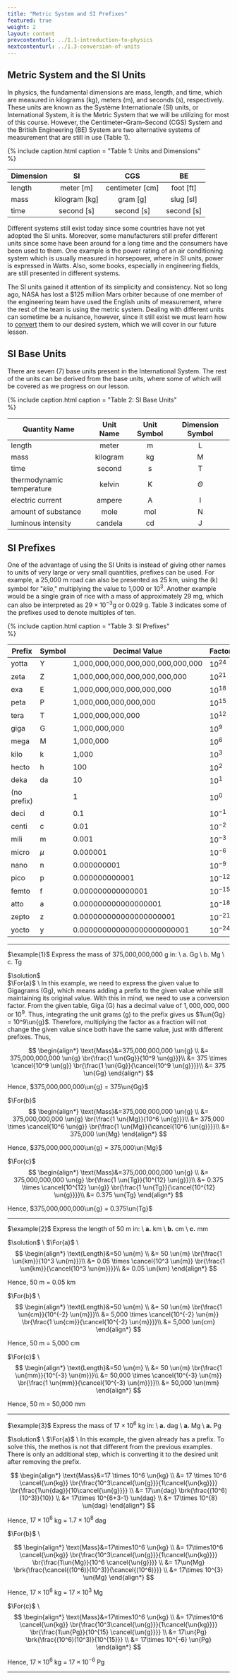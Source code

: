 ```yaml
---
title: "Metric System and SI Prefixes"
featured: true
weight: 2
layout: content
prevcontenturl: ../1.1-introduction-to-physics
nextcontenturl: ../1.3-conversion-of-units
---
```


## Metric System and the SI Units
In physics, the fundamental dimensions are mass, length, and time, which are measured in kilograms (kg), meters (m), and seconds (s), respectively. These units are known as the Système Internationale (SI) units, or International System, it is the Metric System that we will be utilizing for most of this course. However, the Centimeter–Gram–Second (CGS) System and the British Engineering (BE) System are two alternative systems of measurement that are still in use (Table 1).

{% include caption.html
    caption = "Table 1: Units and Dimensions"    
%}

| Dimension |      SI       |       CGS       |     BE     |
| --------- |:-------------:|:---------------:|:----------:|
| length    |   meter [m]   | centimeter [cm] | foot [ft]  |
| mass      | kilogram [kg] |    gram [g]     | slug [sl]  |
| time      |  second [s]   |   second [s]    | second [s] |


Different systems still exist today since some countries have not yet adopted the SI units. Moreover, some manufacturers still prefer different units since some have been around for a long time and the consumers have been used to them. One example is the power rating of an air conditioning system which is usually measured in horsepower, where in SI units, power is expressed in Watts. Also, some books, especially in engineering fields, are still presented in different systems.

The SI units gained it attention of its simplicity and consistency. Not so long ago, NASA has lost a $125 million Mars orbiter because of one member of the engineering team have used the English units of measurement, where the rest of the team is using the metric system. Dealing with different units can sometime be a nuisance, however, since it still exist we must learn how to [convert](../1.3-conversion-of-units) them to our desired system, which we will cover in our future lesson.




## SI Base Units
There are seven (7) base units present in the International System. The rest of the units can be derived from the base units, where some of which will be covered as we progress on our lesson.

{% include caption.html
    caption = "Table 2: SI Base Units"    
%}

|       Quantity Name       | Unit Name | Unit Symbol | Dimension Symbol |
|---------------------------|:---------:|:-----------:|:----------------:|
|          length           |   meter   |      m      |        L         |
|           mass            | kilogram  |     kg      |        M         |
|           time            |  second   |      s      |        T         |
| thermodynamic temperature |  kelvin   |      K      |     $\Theta$     |
|     electric current      |  ampere   |      A      |        I         |
|    amount of substance    |   mole    |     mol     |        N         |
|    luminous intensity     |  candela  |     cd      |        J         |

## SI Prefixes
One of the advantage of using the SI Units is instead of giving other names to units of very large or very small quantities, prefixes can be used. For example, a 25,000 m road can also be presented as 25 km, using the (k) symbol for "*kilo*," multiplying the value to 1,000 or $10^3$. Another example would be a single grain of rice with a mass of approximately 29 mg, which can also be interpreted as $29\times 10^{-3}$g or 0.029 g. Table 3 indicates some of the prefixes used to denote multiples of ten.


{% include caption.html
    caption = "Table 3: SI Prefixes"    
%}

| Prefix      | Symbol | Decimal Value                     | Factor     |
| ----------- | ------ | --------------------------------- | ---------- |
| yotta       | Y      | 1,000,000,000,000,000,000,000,000 | $10^{24}$  |
| zeta        | Z      | 1,000,000,000,000,000,000,000     | $10^{21}$  |
| exa         | E      | 1,000,000,000,000,000,000         | $10^{18}$  |
| peta        | P      | 1,000,000,000,000,000             | $10^{15}$  |
| tera        | T      | 1,000,000,000,000                 | $10^{12}$  |
| giga        | G      | 1,000,000,000                     | $10^{9}$   |
| mega        | M      | 1,000,000                         | $10^{6}$   |
| kilo        | k      | 1,000                             | $10^{3}$   |
| hecto       | h      | 100                               | $10^{2}$   |
| deka        | da     | 10                                | $10^{1}$   |
| (no prefix) |        | 1                                 | $10^0$     |
| deci        | d      | 0.1                               | $10^{-1}$  |
| centi       | c      | 0.01                              | $10^{-2}$  |
| mili        | m      | 0.001                             | $10^{-3}$  |
| micro       | $\mu$  | 0.000001                          | $10^{-6}$  |
| nano        | n      | 0.000000001                       | $10^{-9}$  |
| pico        | p      | 0.000000000001                    | $10^{-12}$ |
| femto       | f      | 0.000000000000001                 | $10^{-15}$ |
| atto        | a      | 0.000000000000000001              | $10^{-18}$ |
| zepto       | z      | 0.000000000000000000001           | $10^{-21}$ |
| yocto       | y      | 0.000000000000000000000001        | $10^{-24}$ |



---
$\example{1}$ 
Express the mass of 375,000,000,000 g in: \\
    a. Gg \\
    b. Mg \\
    c. Tg

$\solution$ \
$\For{a}$ \\
In this example, we need to express the given value to Gigagrams (Gg), which means adding a prefix to the given value while still maintaining its original value. With this in mind, we need to use a conversion factor. From the given table, Giga (G) has a decimal value of $1,000,000,000$ or $10^9$. Thus, integrating the unit grams (g) to the prefix gives us $1\un{Gg} = 10^9\un{g}$. Therefore, multiplying the factor as a fraction will not change the given value since both have the same value, just with different prefixes. Thus,

$$
\begin{align*}
	\text{Mass}&=375,000,000,000 \un{g} \\
			&= 375,000,000,000 \un{g} \br{\frac{1 \un{Gg}}{10^9 \un{g}}}\\
			&= 375 \times \cancel{10^9 \un{g}} \br{\frac{1 \un{Gg}}{\cancel{10^9 \un{g}}}}\\
			&= 375 \un{Gg}
\end{align*}
$$

Hence, $375,000,000,000\un{g} = 375\un{Gg}$



$\For{b}$
$$
\begin{align*}
	\text{Mass}&=375,000,000,000 \un{g} \\
			&= 375,000,000,000 \un{g} \br{\frac{1 \un{Mg}}{10^6 \un{g}}}\\
			&= 375,000 \times \cancel{10^6 \un{g}} \br{\frac{1 \un{Mg}}{\cancel{10^6 \un{g}}}}\\
			&= 375,000 \un{Mg}
\end{align*}
$$

Hence, $375,000,000,000\un{g} = 375,000\un{Mg}$


$\For{c}$
$$
\begin{align*}
	\text{Mass}&=375,000,000,000 \un{g} \\
			&= 375,000,000,000 \un{g} \br{\frac{1 \un{Tg}}{10^{12} \un{g}}}\\
			&= 0.375 \times \cancel{10^{12} \un{g}} \br{\frac{1 \un{Tg}}{\cancel{10^{12} \un{g}}}}\\
			&= 0.375 \un{Tg}
\end{align*}
$$

Hence, $375,000,000,000\un{g} = 0.375\un{Tg}$




---
$\example{2}$
Express the length of 50 m in: \\
**a.** km \\
**b.** cm \\
**c.** mm


$\solution$ \\
$\For{a}$ \\
$$
\begin{align*}
	\text{Length}&=50 \un{m} \\
			&= 50 \un{m} \br{\frac{1 \un{km}}{10^3 \un{m}}}\\
			&= 0.05 \times \cancel{10^3 \un{m}} \br{\frac{1 \un{km}}{\cancel{10^3 \un{m}}}}\\
			&= 0.05 \un{km}
\end{align*}
$$

Hence, 50 m = 0.05 km


$\For{b}$ \\
$$
\begin{align*}
	\text{Length}&=50 \un{m} \\
			&= 50 \un{m} \br{\frac{1 \un{cm}}{10^{-2} \un{m}}}\\
			&= 5,000 \times \cancel{10^{-2} \un{m}} \br{\frac{1 \un{cm}}{\cancel{10^{-2} \un{m}}}}\\
			&= 5,000 \un{cm}
\end{align*}
$$

Hence, 50 m = 5,000 cm


$\For{c}$ \\
$$
\begin{align*}
	\text{Length}&=50 \un{m} \\
			&= 50 \un{m} \br{\frac{1 \un{mm}}{10^{-3} \un{m}}}\\
			&= 50,000 \times \cancel{10^{-3} \un{m}} \br{\frac{1 \un{mm}}{\cancel{10^{-3} \un{m}}}}\\
			&= 50,000 \un{mm}
\end{align*}
$$

Hence, 50 m = 50,000 mm





---
$\example{3}$
Express the mass of $17\times 10^6$ kg in: \\
**a.** dag \\
**a.** Mg \\
**a.** Pg



$\solution$ \\
$\For{a}$ \\
In this example, the given already has a prefix. To solve this, the methos is not that different from the previous examples. There is only an additional step, which is converting it to the desired unit after removing the prefix.

$$
\begin{align*}
	\text{Mass}&=17 \times 10^6 \un{kg} \\
			&= 17 \times 10^6 \cancel{\un{kg}} \br{\frac{10^3\cancel{\un{g}}}{1\cancel{\un{kg}}}} \br{\frac{1\un{dag}}{10\cancel{\un{g}}}} \\
			&= 17\un{dag} \brk{\frac{(10^6)(10^3)}{10}} \\
			&= 17\times 10^{6+3-1} \un{dag} \\
			&= 17\times 10^{8} \un{dag}
\end{align*}
$$

Hence, $17\times 10^6$ kg = $1.7\times 10^{8}$ dag


$\For{b}$ \\

$$
\begin{align*}
	\text{Mass}&=17\times10^6 \un{kg} \\
			&= 17\times10^6 \cancel{\un{kg}} \br{\frac{10^3\cancel{\un{g}}}{1\cancel{\un{kg}}}} \br{\frac{1\un{Mg}}{10^6 \cancel{\un{g}}}} \\
			&= 17\un{Mg} \brk{\frac{\cancel{(10^6)}(10^3)}{\cancel{(10^6)}}} \\
			&= 17\times 10^{3} \un{Mg}
\end{align*}
$$

Hence, $17\times 10^6$ kg = $17\times 10^3$ Mg


$\For{c}$ \\
$$
\begin{align*}
	\text{Mass}&=17\times10^6 \un{kg} \\
			&= 17\times10^6 \cancel{\un{kg}} \br{\frac{10^3\cancel{\un{g}}}{1\cancel{\un{kg}}}} \br{\frac{1\un{Pg}}{10^{15} \cancel{\un{g}}}} \\
			&= 17\un{Pg} \brk{\frac{(10^6)(10^3)}{10^{15}}} \\
			&= 17\times 10^{-6} \un{Pg}
\end{align*}
$$

Hence, $17\times 10^6$ kg = $17\times 10^{-6}$ Pg

---



